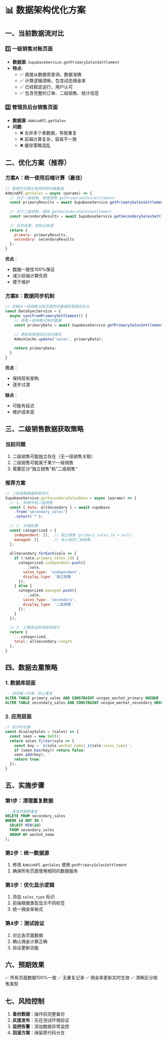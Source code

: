 # 📊 数据架构优化方案

## 一、当前数据流对比

### 1️⃣ 一级销售对账页面
- **数据源**: `SupabaseService.getPrimarySalesSettlement` 
- **特点**: 
  - ✅ 直接从数据库查询，数据准确
  - ✅ 计算逻辑清晰，包含动态佣金率
  - ✅ 已经稳定运行，用户认可
  - ✅ 包含完整的订单、二级销售、统计信息

### 2️⃣ 管理员后台销售页面  
- **数据源**: `AdminAPI.getSales`
- **问题**:
  - ❌ 合并多个表数据，导致重复
  - ❌ 前端计算复杂，容易不一致
  - ❌ 缓存策略混乱

## 二、优化方案（推荐）

### 方案A：统一使用后端计算（最佳）

```javascript
// 管理员页面也使用同样的数据源
AdminAPI.getSales = async (params) => {
  // 对于一级销售，直接调用 getPrimarySalesSettlement
  const primaryResults = await SupabaseService.getPrimarySalesSettlement(params);
  
  // 对于二级销售，调用 getSecondarySalesSettlement
  const secondaryResults = await SupabaseService.getSecondarySalesSettlement(params);
  
  // 合并结果，但标记来源
  return {
    primary: primaryResults,
    secondary: secondaryResults
  };
}
```

**优点**：
- 数据一致性100%保证
- 减少前端计算负担
- 便于维护

### 方案B：数据同步机制

```javascript
// 定期从一级销售对账页面同步数据到管理员后台
const DataSyncService = {
  async syncFromPrimarySettlement() {
    // 获取一级销售对账的数据
    const primaryData = await SupabaseService.getPrimarySalesSettlement();
    
    // 更新到管理员后台的缓存
    AdminCache.update('sales', primaryData);
    
    return primaryData;
  }
}
```

**优点**：
- 保持现有架构
- 逐步过渡

**缺点**：
- 可能有延迟
- 维护成本高

## 三、二级销售数据获取策略

### 当前问题
1. 二级销售可能独立存在（无一级销售关联）
2. 二级销售可能属于某个一级销售
3. 需要区分"独立销售"和"二级销售"

### 推荐方案

```javascript
// 二级销售数据获取优化
SupabaseService.getSecondarySalesData = async (params) => {
  // 1. 获取所有二级销售
  const { data: allSecondary } = await supabase
    .from('secondary_sales')
    .select('*');
  
  // 2. 分类处理
  const categorized = {
    independent: [],  // 独立销售（primary_sales_id = null）
    managed: []       // 有上级的二级销售
  };
  
  allSecondary.forEach(sale => {
    if (!sale.primary_sales_id) {
      categorized.independent.push({
        ...sale,
        sales_type: 'independent',
        display_type: '独立销售'
      });
    } else {
      categorized.managed.push({
        ...sale,
        sales_type: 'secondary',
        display_type: '二级销售'
      });
    }
  });
  
  // 3. 计算各自的佣金和统计
  return {
    ...categorized,
    total: allSecondary.length
  };
}
```

## 四、数据去重策略

### 1. 数据库层面
```sql
-- 添加唯一约束，防止重复
ALTER TABLE primary_sales ADD CONSTRAINT unique_wechat_primary UNIQUE (wechat_name);
ALTER TABLE secondary_sales ADD CONSTRAINT unique_wechat_secondary UNIQUE (wechat_name);
```

### 2. 应用层面
```javascript
// 显示时去重
const displaySales = (sales) => {
  const seen = new Set();
  return sales.filter(sale => {
    const key = `${sale.wechat_name}_${sale.sales_type}`;
    if (seen.has(key)) return false;
    seen.add(key);
    return true;
  });
}
```

## 五、实施步骤

### 第1步：清理重复数据
```sql
-- 查找并删除重复
DELETE FROM secondary_sales 
WHERE id NOT IN (
  SELECT MIN(id) 
  FROM secondary_sales 
  GROUP BY wechat_name
);
```

### 第2步：统一数据源
1. 修改 `AdminAPI.getSales` 使用 `getPrimarySalesSettlement`
2. 确保所有页面使用相同的数据服务

### 第3步：优化显示逻辑
1. 添加 `sales_type` 标识
2. 前端根据类型显示不同标签
3. 统一佣金率格式

### 第4步：测试验证
1. 对比各页面数据
2. 确认佣金计算正确
3. 验证更新功能

## 六、预期效果

✅ 所有页面数据100%一致
✅ 无重复记录
✅ 佣金率更新实时生效
✅ 清晰区分销售类型

## 七、风险控制

1. **备份数据**：操作前完整备份
2. **灰度发布**：先在测试环境验证
3. **监控告警**：添加数据异常监控
4. **回滚方案**：保留原代码分支
